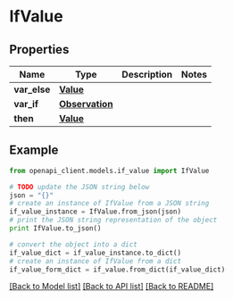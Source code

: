 # IfValue


## Properties
Name | Type | Description | Notes
------------ | ------------- | ------------- | -------------
**var_else** | [**Value**](Value.md) |  | 
**var_if** | [**Observation**](Observation.md) |  | 
**then** | [**Value**](Value.md) |  | 

## Example

```python
from openapi_client.models.if_value import IfValue

# TODO update the JSON string below
json = "{}"
# create an instance of IfValue from a JSON string
if_value_instance = IfValue.from_json(json)
# print the JSON string representation of the object
print IfValue.to_json()

# convert the object into a dict
if_value_dict = if_value_instance.to_dict()
# create an instance of IfValue from a dict
if_value_form_dict = if_value.from_dict(if_value_dict)
```
[[Back to Model list]](../README.md#documentation-for-models) [[Back to API list]](../README.md#documentation-for-api-endpoints) [[Back to README]](../README.md)


